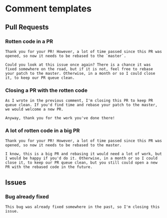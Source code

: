 # Comment templates

## Pull Requests


### Rotten code in a PR


    Thank you for your PR! However, a lot of time passed since this PR was opened, so now it needs to be rebased to the `master`.

    Could you look at this issue once again? There is a chance it was fixed somewhere on the road, but if it is not, feel free to rebase your patch to the master. Otherwise, in a month or so I could close it, to keep our PR queue clean.


### Closing a PR with the rotten code

    As I wrote in the previous comment, I'm closing this PR to keep PR queue clean. If you'd find time and rebase your patch to the master, we would welcome a new PR.
    
    Anyway, thank you for the work you've done there!


### A lot of rotten code in a big PR

    Thank you for your PR! However, a lot of time passed since this PR was opened, so now it needs to be rebased to the master.

    I know, this is a big PR and rebasing it would need a lot of work, but I would be happy if you'd do it. Otherwise, in a month or so I could close it, to keep our PR queue clean, but you still could open a new PR with the rebased code in the future.


## Issues

### Bug already fixed

    This bug was already fixed somewhere in the past, so I'm closing this issue.

